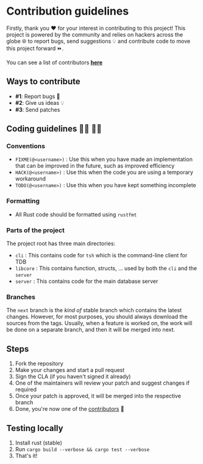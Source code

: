 # Contribution guidelines

Firstly, thank you ❤️ for your interest in contributing to this project! This project is powered by the community
and relies on hackers across the globe 🌐 to report bugs, send suggestions 💡 and contribute code to move this project forward ⏩.

You can see a list of contributors **[here](./CONTRIBUTORS.md)**

## Ways to contribute

* **#1**: Report bugs 🐞
* **#2**: Give us ideas 💡
* **#3**: Send patches

## Coding guidelines 👩‍💻 👨‍💻 

### Conventions

* `FIXME(@<username>)` : Use this when you have made an implementation that can be improved in the future, such as improved efficiency
* `HACK(@<username>)` : Use this when the code you are using a temporary workaround
* `TODO(@<username>)` : Use this when you have kept something incomplete

### Formatting

* All Rust code should be formatted using `rustfmt`

### Parts of the project

The project root has three main directories:

* `cli` : This contains code for `tsh` which is the command-line client for TDB
* `libcore` : This contains function, structs, ... used by both the `cli` and the `server`
* `server` : This contains code for the main database server

### Branches

The `next` branch is the _kind of_ stable branch which contains the latest changes. However, for most purposes, you should always download the sources from the tags. Usually, when a feature is worked on, the work will be done on a separate branch, and then it will be merged into next.

## Steps

1. Fork the repository
2. Make your changes and start a pull request
3. Sign the CLA (if you haven't signed it already)
4. One of the maintainers will review your patch and suggest changes if required
5. Once your patch is approved, it will be merged into the respective branch
6. Done, you're now one of the [contributors](./CONTRIBUTORS.md) 🎉

## Testing locally

1. Install rust (stable)
2. Run `cargo build --verbose && cargo test --verbose`
3. That's it!
